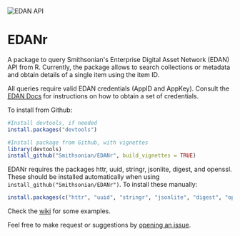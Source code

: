 ![EDAN API](https://badgen.net/static/EDAN%20API/down/red)

# EDANr

A package to query Smithsonian's Enterprise Digital Asset Network (EDAN) API from R. Currently, the package allows to search collections or metadata and obtain details of a single item using the item ID. 

All queries require valid EDAN credentials (AppID and AppKey). Consult the [EDAN Docs](https://edandoc.si.edu/) for instructions on how to obtain a set of credentials.

To install from Github:

```R
#Install devtools, if needed
install.packages("devtools")

#Install package from Github, with vignettes
library(devtools)
install_github("Smithsonian/EDANr", build_vignettes = TRUE)
```

EDANr requires the packages httr, uuid, stringr, jsonlite, digest, and openssl. These should be installed automatically when using `install_github("Smithsonian/EDANr")`. To install these manually:

```R
install.packages(c("httr", "uuid", "stringr", "jsonlite", "digest", "openssl"))
```

Check the [wiki](https://github.com/Smithsonian/EDANr/wiki) for some examples. 

Feel free to make request or suggestions by [opening an issue](https://github.com/Smithsonian/EDANr/issues). 
